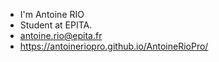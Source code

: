 - I'm Antoine RIO
- Student at EPITA.
- antoine.rio@epita.fr
- https://antoineriopro.github.io/AntoineRioPro/

<!---
AntoineRioPro/AntoineRioPro is a ✨ special ✨ repository because its `README.md` (this file) appears on your GitHub profile.
You can click the Preview link to take a look at your changes.
--->
